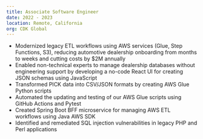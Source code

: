 ```yaml
---
title: Associate Software Engineer
date: 2022 - 2023
location: Remote, California
org: CDK Global
---
```


- Modernized legacy ETL workflows using AWS services (Glue, Step Functions, S3), reducing automotive dealership
  onboarding from months to weeks and cutting costs by $2M annually
- Enabled non-technical experts to manage dealership databases without engineering support by developing a
  no-code React UI for creating JSON schemas using JavaScript
- Transformed PICK data into CSV/JSON formats by creating AWS Glue Python scripts
- Automated the updating and testing of our AWS Glue scripts using GitHub Actions and Pytest
- Created Spring Boot BFF microservice for managing AWS ETL workflows using Java AWS SDK
- Identified and remediated SQL injection vulnerabilities in legacy PHP and Perl applications
